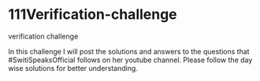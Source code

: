 # 111Verification-challenge
verification challenge

In this challenge I will post the solutions and answers to the questions that #SwitiSpeaksOfficial follows on her youtube channel. 
Please follow the day wise solutions for better understanding.
